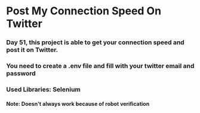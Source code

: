 # Post My Connection Speed On Twitter

### Day 51, this project is able to get your connection speed and post it on Twitter.
### You need to create a .env file and fill with your twitter email and password 

### Used Libraries: Selenium

#### Note: Doesn't always work because of robot verification
